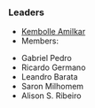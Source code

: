 ### Leaders

* [Kembolle Amilkar](mailto:kembolle@owasp.org)
* Members:
-  Gabriel Pedro
-  Ricardo Germano
-  Leandro Barata
-  Saron Milhomem
-  Alison S. Ribeiro